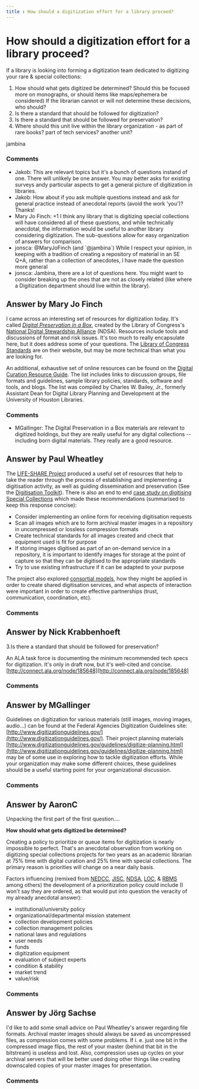 ```yaml
---
title : How should a digitization effort for a library proceed?
---
```

How should a digitization effort for a library proceed?
=====================
If a library is looking into forming a digitization team dedicated to
digitizing your rare & special collections:

1.  How should what gets digitized be determined? Should this be focused
    more on monographs, or should items like maps/ephemera be
    considered) If the librarian cannot or will not determine these
    decisions, who should?
2.  Is there a standard that should be followed for digitization?
3.  Is there a standard that should be followed for preservation?
4.  Where should this unit live within the library organization - as
    part of rare books? part of tech services? another unit?


jambina

### Comments ###
* Jakob: This are relevant topics but it's a bunch of questions instand of one.
There will unlikely be one answer. You may better asks for existing
surveys andy particular aspects to get a general picture of digitization
in libraries.
* Jakob: How about if you ask multiple questions instead and ask for general
practice instead of anecdotal reports (avoid the work 'you')? Thanks!
* Mary Jo Finch: +1 I think any library that is digitizing special collections will have
considered all of these questions, and while technically anecdotal, the
information would be useful to another library considering digitization.
The sub-questions allow for easy organization of answers for comparison.
* jonsca: @MaryJoFinch (and \`@jambina\`) While I respect your opinion, in keeping
with a tradition of creating a repository of material in an SE Q+A,
rather than a collection of anecdotes, I have made the question more
general
* jonsca: Jambina, there are a lot of questions here. You might want to consider
breaking up the ones that are not as closely related (like where a
Digitization department should live within the library).


Answer by Mary Jo Finch
----------------
I came across an interesting set of resources for digitization today.
It's called [*Digital Preservation in a
Box*](http://dpoutreach.net/?page_id=11), created by the Library of
Congress's [National Digital Stewardship
Alliance](http://www.digitalpreservation.gov/ndsa/working_groups/)
(NDSA). Resources include tools and discussions of format and risk
issues. It's too much to really encapsulate here, but it does address
some of your questions. The [Library of Congress
Standards](http://www.loc.gov/standards/) are on their website, but may
be more technical than what you are looking for.

An additional, exhaustive set of online resources can be found on the
[Digital Curation Resource
Guide](http://digital-scholarship.org/dcrg/dcrg.htm). The list includes
links to discussion groups, file formats and guidelines, sample library
policies, standards, software and tools, and blogs. The list was
compiled by Charles W. Bailey, Jr., formerly Assistant Dean for Digital
Library Planning and Development at the University of Houston Libraries.

### Comments ###
* MGallinger: The Digital Preservation in a Box materials are relevant to digitized
holdings, but they are really useful for any digital collections --
including born digital materials. They really are a good resource.

Answer by Paul Wheatley
----------------
The [LIFE-SHARE
Project](http://www.leeds.ac.uk/library/projects/lifeshare/) produced a
useful set of resources that help to take the reader through the process
of establishing and implementing a digitisation activity, as well as
guiding dissemination and preservation (See the [Digitisation
Toolkit](http://www.leeds.ac.uk/library/projects/lifeshare/maps.html)).
There is also an end to end [case study on digitising Special
Collections](http://www.leeds.ac.uk/library/projects/lifeshare/casestudy2.html)
which made these recommendations (summarised to keep this response
concise):

-   Consider implementing an online form for receiving digitisation
    requests
-   Scan all images which are to form archival master images in a
    repository in uncompressed or lossless compression formats
-   Create technical standards for all images created and check that
    equipment used is fit for purpose
-   If storing images digitised as part of an on-demand service in a
    repository, it is important to identify images for storage at the
    point of capture so that they can be digitised to the appropriate
    standards
-   Try to use existing infrastructure if it can be adapted to your
    purpose

The project also explored [consortial
models](http://www.leeds.ac.uk/library/projects/lifeshare/models.html),
how they might be applied in order to create shared digitisation
services, and what aspects of interaction were important in order to
create effective partnerships (trust, communication, coordination, etc).

### Comments ###

Answer by Nick Krabbenhoeft
----------------
3.Is there a standard that should be followed for preservation?

An ALA task force is documenting the minimum recommended tech specs for
digitization. It's only in draft now, but it's well-cited and concise.
[http://connect.ala.org/node/185648](http://connect.ala.org/node/185648)

### Comments ###

Answer by MGallinger
----------------
Guidelines on digitization for various materials (still images, moving
images, audio...) can be found at the Federal Agencies Digitization
Guidelines site:
[http://www.digitizationguidelines.gov/](http://www.digitizationguidelines.gov/).
Their project planning materials
[http://www.digitizationguidelines.gov/guidelines/digitize-planning.html](http://www.digitizationguidelines.gov/guidelines/digitize-planning.html)
may be of some use in exploring how to tackle digitization efforts.
While your organization may make some different choices, these
guidelines should be a useful starting point for your organizational
discussion.

### Comments ###

Answer by AaronC
----------------
Unpacking the first part of the first question....

**How should what gets digitized be determined?**

Creating a policy to prioritize or queue items for digitization is
nearly impossible to perfect. That's an anecdotal observation from
working on digitizing special collections projects for two years as an
academic librarian at 75% time with digital curation and 25% time with
special collections. The primary reason is priorities will change on a
near daily basis.

Factors influencing (remixed from
[NEDCC](http://www.nedcc.org/resources/leaflets/6Reformatting/06PreservationAndSelection.php),
[JISC](http://www.leeds.ac.uk/library/projects/lifeshare/casestudy2.html),
[NDSA](http://dpoutreach.net/?page_id=11),
[LOC](http://www.digitalpreservation.gov/), &
[RBMS](http://www.rbms.info/committees/task_force/digitization/discbiblio.shtml)
among others) the development of a prioritization policy could include
(I won't say they are ordered, as that would put into question the
veracity of my already anecdotal answer):

-   institutional/university policy
-   organizational/departmental mission statement
-   collection development policies
-   collection management policies
-   national laws and regulations
-   user needs
-   funds
-   digitization equipment
-   evaluation of subject experts
-   condition & stability
-   market trend
-   value/risk


### Comments ###

Answer by Jörg Sachse
----------------
I'd like to add some small advice on Paul Wheatley's answer regarding
file formats. Archival master images should always be saved as
uncompressed files, as compression comes with some problems. If i. e.
just one bit in the compressed image flips, the rest of your master
(behind that bit in the bitstream) is useless and lost. Also,
compression uses up cycles on your archival servers that will be better
used doing other things like creating downscaled copies of your master
images for presentation.

### Comments ###

